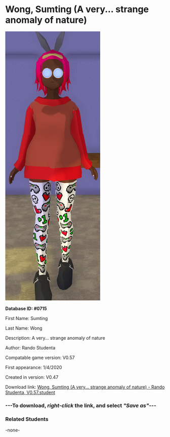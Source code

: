 # Wong, Sumting (A very... strange anomaly of nature)

<img src="../../Files/Images/Wong, Sumting (A very... strange anomaly of nature).png" title="Wong, Sumting (A very... strange anomaly of nature) - Rando Studenta, V0.57">

**Database ID: #0715**

First Name: Sumting

Last Name: Wong

Description: A very... strange anomaly of nature

Author: Rando Studenta

Compatable game version: V0.57

First appearance: 1/4/2020

Created in version: V0.47

Download link: <a href="https://raw.githubusercontent.com/Arbiter1223/Daigaku-Gurashi-Custom-Students/master/Files/Student%20Files/Wong%2C%20Sumting%20(A%20very...%20strange%20anomaly%20of%20nature)%20-%20Rando%20Studenta%2C%20V0.57.student">Wong, Sumting (A very... strange anomaly of nature) - Rando Studenta, V0.57.student</a>

### ---**To download, _right-click_ the link, and select _"Save as"_**---

### Related Students

-none-
